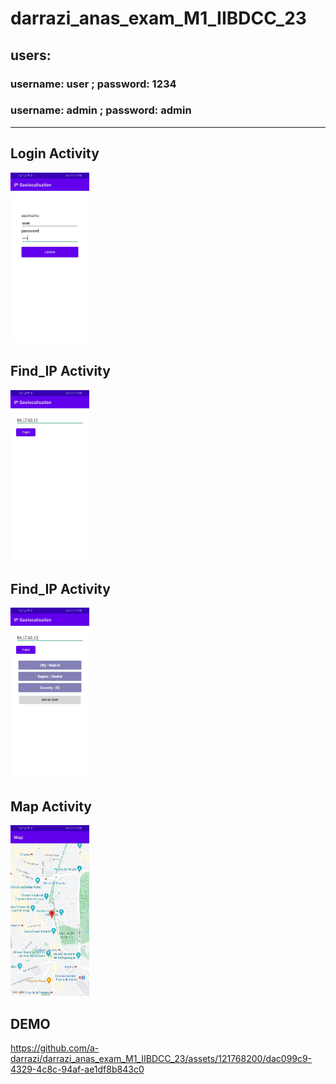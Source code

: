 # darrazi_anas_exam_M1_IIBDCC_23

## users:
### username: user ; password: 1234
### username: admin ; password: admin
<hr>

## Login Activity
<img src="https://github.com/a-darrazi/darrazi_anas_exam_M1_IIBDCC_23/blob/master/captures/login.jpg" width="25%">

## Find_IP Activity
<img src="https://github.com/a-darrazi/darrazi_anas_exam_M1_IIBDCC_23/blob/master/captures/find_ip.jpg" width="25%">

## Find_IP Activity
<img src="https://github.com/a-darrazi/darrazi_anas_exam_M1_IIBDCC_23/blob/master/captures/ip_data.jpg" width="25%">

## Map Activity
<img src="https://github.com/a-darrazi/darrazi_anas_exam_M1_IIBDCC_23/blob/master/captures/map.jpg" width="25%">

## DEMO

https://github.com/a-darrazi/darrazi_anas_exam_M1_IIBDCC_23/assets/121768200/dac099c9-4329-4c8c-94af-ae1df8b843c0



